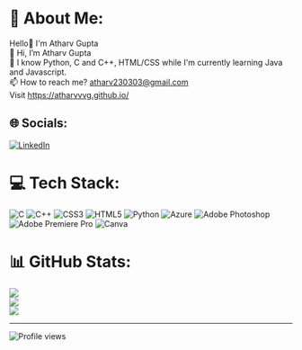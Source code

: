 # 💫 About Me:
Hello👋 I'm Atharv Gupta<br>👋 Hi, I’m Atharv Gupta<br>🌱 I know Python, C and C++, HTML/CSS while I'm currently learning Java and Javascript.<br>📫 How to reach me? atharv230303@gmail.com<br>Visit https://atharvvvg.github.io/<br>


## 🌐 Socials:
[![LinkedIn](https://img.shields.io/badge/LinkedIn-%230077B5.svg?logo=linkedin&logoColor=white)](https://linkedin.com/in/https://www.linkedin.com/in/atharv-gupta-039805210/) 

# 💻 Tech Stack:
![C](https://img.shields.io/badge/c-%2300599C.svg?style=flat&logo=c&logoColor=white) ![C++](https://img.shields.io/badge/c++-%2300599C.svg?style=flat&logo=c%2B%2B&logoColor=white) ![CSS3](https://img.shields.io/badge/css3-%231572B6.svg?style=flat&logo=css3&logoColor=white) ![HTML5](https://img.shields.io/badge/html5-%23E34F26.svg?style=flat&logo=html5&logoColor=white) ![Python](https://img.shields.io/badge/python-3670A0?style=flat&logo=python&logoColor=ffdd54) ![Azure](https://img.shields.io/badge/azure-%230072C6.svg?style=flat&logo=azure-devops&logoColor=white) ![Adobe Photoshop](https://img.shields.io/badge/adobephotoshop-%2331A8FF.svg?style=flat&logo=adobephotoshop&logoColor=white) ![Adobe Premiere Pro](https://img.shields.io/badge/Adobe%20Premiere%20Pro-9999FF.svg?style=flat&logo=Adobe%20Premiere%20Pro&logoColor=white) ![Canva](https://img.shields.io/badge/Canva-%2300C4CC.svg?style=flat&logo=Canva&logoColor=white)
# 📊 GitHub Stats:
![](https://github-readme-stats.vercel.app/api?username=atharvvvg&theme=dark&hide_border=false&include_all_commits=true&count_private=false)<br/>
![](https://github-readme-streak-stats.herokuapp.com/?user=atharvvvg&theme=dark&hide_border=false)<br/>
![](https://github-readme-stats.vercel.app/api/top-langs/?username=atharvvvg&theme=dark&hide_border=false&include_all_commits=true&count_private=false&layout=compact)

---
![Profile views](https://gpvc.arturio.dev/atharvvvg)
